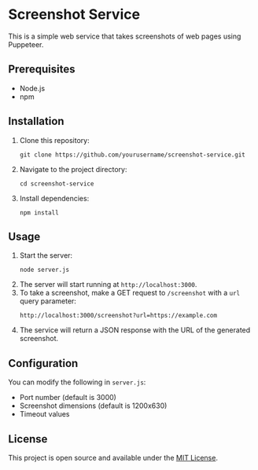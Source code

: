 # Screenshot Service

This is a simple web service that takes screenshots of web pages using Puppeteer.

## Prerequisites

- Node.js
- npm

## Installation

1. Clone this repository:
   ```
   git clone https://github.com/yourusername/screenshot-service.git
   ```
2. Navigate to the project directory:
   ```
   cd screenshot-service
   ```
3. Install dependencies:
   ```
   npm install
   ```

## Usage

1. Start the server:
   ```
   node server.js
   ```
2. The server will start running at `http://localhost:3000`.
3. To take a screenshot, make a GET request to `/screenshot` with a `url` query parameter:
   ```
   http://localhost:3000/screenshot?url=https://example.com
   ```
4. The service will return a JSON response with the URL of the generated screenshot.

## Configuration

You can modify the following in `server.js`:
- Port number (default is 3000)
- Screenshot dimensions (default is 1200x630)
- Timeout values

## License

This project is open source and available under the [MIT License](LICENSE).